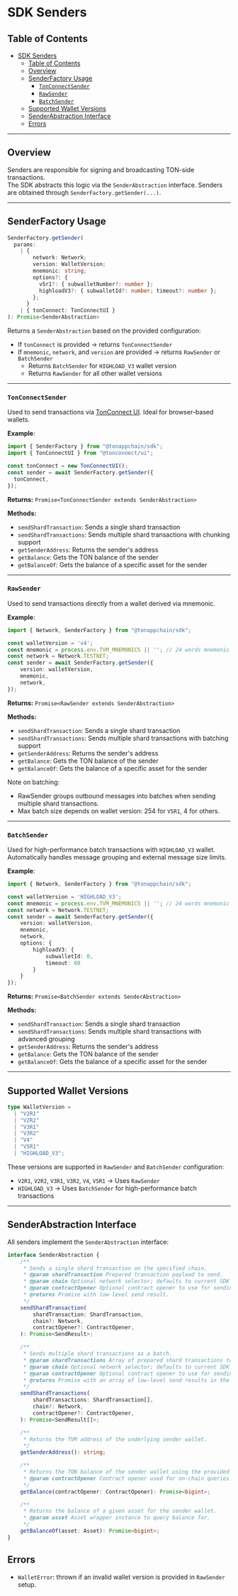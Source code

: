# SDK Senders

## Table of Contents

- [SDK Senders](#sdk-senders)
  - [Table of Contents](#table-of-contents)
  - [Overview](#overview)
  - [SenderFactory Usage](#senderfactory-usage)
    - [`TonConnectSender`](#tonconnectsender)
    - [`RawSender`](#rawsender)
    - [`BatchSender`](#batchsender)
  - [Supported Wallet Versions](#supported-wallet-versions)
  - [SenderAbstraction Interface](#senderabstraction-interface)
  - [Errors](#errors)

---

## Overview

Senders are responsible for signing and broadcasting TON-side transactions.  
The SDK abstracts this logic via the `SenderAbstraction` interface.
Senders are obtained through `SenderFactory.getSender(...)`.

---

## SenderFactory Usage

```ts
SenderFactory.getSender(
  params:
    | {
        network: Network;
        version: WalletVersion;
        mnemonic: string;
        options?: {
          v5r1?: { subwalletNumber?: number };
          highloadV3?: { subwalletId?: number; timeout?: number };
        };
      }
    | { tonConnect: TonConnectUI }
): Promise<SenderAbstraction>
```

Returns a `SenderAbstraction` based on the provided configuration:

- If `tonConnect` is provided → returns `TonConnectSender`
- If `mnemonic`, `network`, and `version` are provided → returns `RawSender` or `BatchSender`
  - Returns `BatchSender` for `HIGHLOAD_V3` wallet version
  - Returns `RawSender` for all other wallet versions

---

### `TonConnectSender`

Used to send transactions via [TonConnect UI](https://ton.org/ton-connect). Ideal for browser-based wallets.

**Example**:

```ts
import { SenderFactory } from "@tonappchain/sdk";
import { TonConnectUI } from "@tonconnect/ui";

const tonConnect = new TonConnectUI();
const sender = await SenderFactory.getSender({
  tonConnect,
});
```

**Returns:** `Promise<TonConnectSender extends SenderAbstraction>`

**Methods:**
- `sendShardTransaction`: Sends a single shard transaction
- `sendShardTransactions`: Sends multiple shard transactions with chunking support
- `getSenderAddress`: Returns the sender's address
- `getBalance`: Gets the TON balance of the sender
- `getBalanceOf`: Gets the balance of a specific asset for the sender

---

### `RawSender`

Used to send transactions directly from a wallet derived via mnemonic.

**Example**:

```ts
import { Network, SenderFactory } from "@tonappchain/sdk";

const walletVersion = 'v4';
const mnemonic = process.env.TVM_MNEMONICS || ''; // 24 words mnemonic
const network = Network.TESTNET;
const sender = await SenderFactory.getSender({
    version: walletVersion,
    mnemonic,
    network,
});

```

**Returns:** `Promise<RawSender extends SenderAbstraction>`

**Methods:**
- `sendShardTransaction`: Sends a single shard transaction
- `sendShardTransactions`: Sends multiple shard transactions with batching support
- `getSenderAddress`: Returns the sender's address
- `getBalance`: Gets the TON balance of the sender
- `getBalanceOf`: Gets the balance of a specific asset for the sender

Note on batching:
- RawSender groups outbound messages into batches when sending multiple shard transactions.
- Max batch size depends on wallet version: 254 for `V5R1`, 4 for others.

---

### `BatchSender`

Used for high-performance batch transactions with `HIGHLOAD_V3` wallet. Automatically handles message grouping and external message size limits.

**Example**:

```ts
import { Network, SenderFactory } from "@tonappchain/sdk";

const walletVersion = 'HIGHLOAD_V3';
const mnemonic = process.env.TVM_MNEMONICS || ''; // 24 words mnemonic
const network = Network.TESTNET;
const sender = await SenderFactory.getSender({
    version: walletVersion,
    mnemonic,
    network,
    options: {
        highloadV3: {
            subwalletId: 0,
            timeout: 60
        }
    }
});
```

**Returns:** `Promise<BatchSender extends SenderAbstraction>`

**Methods:**
- `sendShardTransaction`: Sends a single shard transaction
- `sendShardTransactions`: Sends multiple shard transactions with advanced grouping
- `getSenderAddress`: Returns the sender's address
- `getBalance`: Gets the TON balance of the sender
- `getBalanceOf`: Gets the balance of a specific asset for the sender

---

## Supported Wallet Versions

```ts
type WalletVersion =
  | "V2R1"
  | "V2R2"
  | "V3R1"
  | "V3R2"
  | "V4"
  | "V5R1"
  | "HIGHLOAD_V3";
```

These versions are supported in `RawSender` and `BatchSender` configuration:
- `V2R1`, `V2R2`, `V3R1`, `V3R2`, `V4`, `V5R1` → Uses `RawSender`
- `HIGHLOAD_V3` → Uses `BatchSender` for high-performance batch transactions

---

## SenderAbstraction Interface

All senders implement the `SenderAbstraction` interface:

```ts
interface SenderAbstraction {
    /**
     * Sends a single shard transaction on the specified chain.
     * @param shardTransaction Prepared transaction payload to send.
     * @param chain Optional network selector; defaults to current SDK network.
     * @param contractOpener Optional contract opener to use for sending.
     * @returns Promise with low-level send result.
     */
    sendShardTransaction(
        shardTransaction: ShardTransaction,
        chain?: Network,
        contractOpener?: ContractOpener,
    ): Promise<SendResult>;

    /**
     * Sends multiple shard transactions as a batch.
     * @param shardTransactions Array of prepared shard transactions to send.
     * @param chain Optional network selector; defaults to current SDK network.
     * @param contractOpener Optional contract opener to use for sending.
     * @returns Promise with an array of low-level send results in the same order.
     */
    sendShardTransactions(
        shardTransactions: ShardTransaction[],
        chain?: Network,
        contractOpener?: ContractOpener,
    ): Promise<SendResult[]>;

    /**
     * Returns the TVM address of the underlying sender wallet.
     */
    getSenderAddress(): string;

    /**
     * Returns the TON balance of the sender wallet using the provided opener.
     * @param contractOpener Contract opener used for on-chain queries.
     */
    getBalance(contractOpener: ContractOpener): Promise<bigint>;

    /**
     * Returns the balance of a given asset for the sender wallet.
     * @param asset Asset wrapper instance to query balance for.
     */
    getBalanceOf(asset: Asset): Promise<bigint>;
}
```

## Errors

- `WalletError`: thrown if an invalid wallet version is provided in `RawSender` setup.